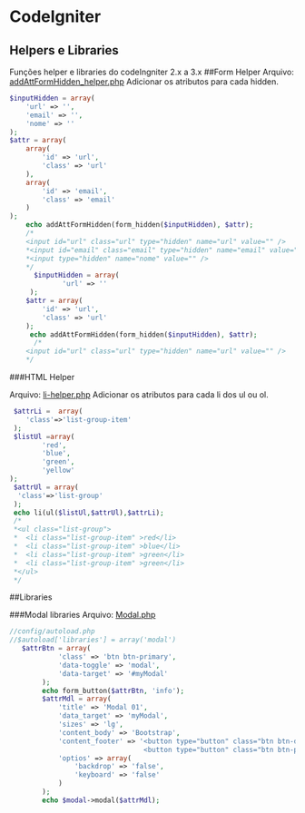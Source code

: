 # CodeIgniter
## Helpers e Libraries
Funções helper e libraries do codeIngniter 2.x a 3.x
##Form Helper
Arquivo: [addAttFormHidden_helper.php](https://github.com/cardoso243/CI/blob/master/addAttFormHidden_helper.php)
Adicionar os atributos para cada hidden.
```php
$inputHidden = array(
    'url' => '',
    'email' => '',
    'nome' => ''
);
$attr = array(
    array(
        'id' => 'url',
        'class' => 'url'
    ),
    array(
        'id' => 'email',
        'class' => 'email'
    )
);
    echo addAttFormHidden(form_hidden($inputHidden), $attr);
    /*
    <input id="url" class="url" type="hidden" name="url" value="" />
    *<input id="email" class="email" type="hidden" name="email" value="" />
    *<input type="hidden" name="nome" value="" />
    */
      $inputHidden = array(
             'url' => ''
     );
    $attr = array(
        'id' => 'url',
        'class' => 'url'
    );
     echo addAttFormHidden(form_hidden($inputHidden), $attr);
      /*
    <input id="url" class="url" type="hidden" name="url" value="" />
    */
```
###HTML Helper 

Arquivo: [li-helper.php](https://github.com/cardoso243/CI/blob/master/li-helper.php)
Adicionar os atributos para cada li dos ul ou ol.

```php
 $attrLi =  array(
    'class'=>'list-group-item'
 );
 $listUl =array(
        'red',
        'blue',
        'green',
        'yellow'
);
 $attrUl = array(
  'class'=>'list-group'
 );
 echo li(ul($listUl,$attrUl),$attrLi);
 /*
 *<ul class="list-group">
 *  <li class="list-group-item" >red</li>
 *  <li class="list-group-item" >blue</li>
 *  <li class="list-group-item" >green</li>
 *  <li class="list-group-item" >green</li>
 *</ul>
 */
```

##Libraries

###Modal libraries
Arquivo: [Modal.php](https://github.com/cardoso243/CI/blob/master/libraries/Modal.php)
```php
//config/autoload.php
//$autoload['libraries'] = array('modal')
   $attrBtn = array(
            'class' => 'btn btn-primary',
            'data-toggle' => 'modal',
            'data-target' => '#myModal'
        );
        echo form_button($attrBtn, 'info');
        $attrMdl = array(
            'title' => 'Modal 01',
            'data_target' => 'myModal',
            'sizes' => 'lg',
            'content_body' => 'Bootstrap',
            'content_footer' => '<button type="button" class="btn btn-default" data-dismiss="modal">Close</button>
                                 <button type="button" class="btn btn-primary">Save changes</button>',
            'optios' => array(
                'backdrop' => 'false',
                'keyboard' => 'false'
            )
        );
        echo $modal->modal($attrMdl);
```
